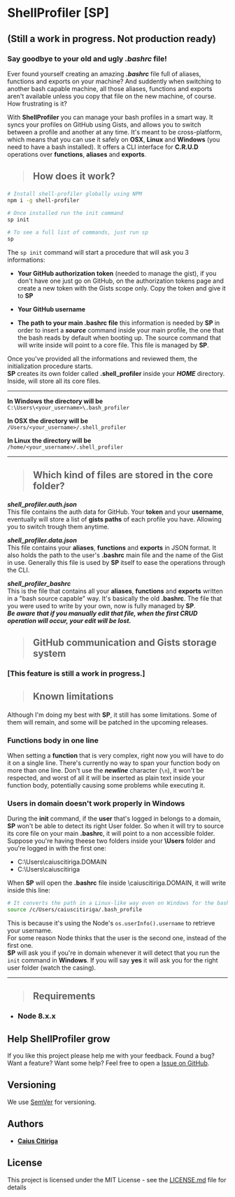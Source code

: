 # ShellProfiler [SP]
## (Still a work in progress. Not production ready)
### Say goodbye to your old and ugly ***.bashrc*** file!
Ever found yourself creating an amazing ***.bashrc*** file full of aliases, functions and exports on your machine? And suddently when switching to another bash capable machine, all those aliases, functions and exports aren't available unless you copy that file on the new machine, of course. How frustrating is it?

With **ShellProfiler** you can manage your bash profiles in a smart way. It syncs your profiles on GitHub using Gists, and allows you to switch between a profile and another at any time. It's meant to be cross-platform, which means that you can use it safely on **OSX**, **Linux** and **Windows** (you need to have a bash installed). It offers a CLI interface for **C.R.U.D** operations over **functions**, **aliases** and **exports**.

## <blockquote>How does it work?</blockquote>
```sh
# Install shell-profiler globally using NPM
npm i -g shell-profiler

# Once installed run the init command
sp init

# To see a full list of commands, just run sp
sp
```
The ```sp init``` command will start a procedure that will ask you 3 informations:
+ **Your GitHub authorization token** (needed to manage the gist), if you don't have one just go on GitHub, on the authorization tokens page and create a new token with the Gists scope only. Copy the token and give it to **SP**

+ **Your GitHub username**

+ **The path to your main .bashrc file** this information is needed by **SP** in order to insert a ***source*** command inside your main profile, the one that the bash reads by default when booting up. The source command that will write inside will point to a core file. This file is managed by **SP**.

Once you've provided all the informations and reviewed them, the initialization procedure starts.  
**SP** creates its own folder called **.shell_profiler** inside your ***HOME*** directory. Inside, will store all its core files.  

---
**In Windows the directory will be**  
```C:\Users\<your_username>\.bash_profiler```

**In OSX the directory will be**  
```/Users/<your_username>/.shell_profiler```

**In Linux the directory will be**  
```/home/<your_username>/.shell_profiler```  

---

## <blockquote>Which kind of files are stored in the core folder?</blockquote>

***shell_profiler.auth.json***  
This file contains the auth data for GitHub. Your **token** and your **username**, eventually will store a list of **gists paths** of each profile you have. Allowing you to switch trough them anytime.

***shell_profiler.data.json***  
This file contains your **aliases**, **functions** and **exports** in JSON format. It also holds the path to the user's **.bashrc** main file and the name of the Gist in use. Generally this file is used by **SP** itself to ease the operations through the CLI.

***shell_profiler_bashrc***  
This is the file that contains all your **aliases**, **functions** and **exports** written in a "bash source capable" way. It's  basically the old **.bashrc**. The file that you were used to write by your own, now is fully managed by **SP**.  
***Be aware that if you manually edit that file, when the first CRUD operation will occur, your edit will be lost.***  

## <blockquote>GitHub communication and Gists storage system</blockquote>
### [This feature is still a work in progress.]


## <blockquote>Known limitations</blockquote>
Although I'm doing my best with **SP**, it still has some limitations. Some of them will remain, and some will be patched in the upcoming releases.  

### **Functions body in one line**
When setting a **function** that is very complex, right now you will have to do it on a single line. There's currently no way to span your function body on more than one line. Don't use the ***newline*** character (```\n```), it won't be respected, and worst of all it will be inserted as plain text inside your function body, potentially causing some problems while executing it.

### **Users in domain doesn't work properly in Windows**
During the **init** command, if the **user** that's logged in belongs to a domain, **SP** won't be able to detect its right User folder. So when it will try to source its core file on your main **.bashrc**, it will point to a non accessible folder.  
Suppose you're having theese two folders inside your **\Users** folder and you're logged in with the first one:

+ C:\Users\caiuscitiriga.DOMAIN
+ C:\Users\caiuscitiriga

When **SP** will open the **.bashrc** file inside \caiuscitiriga.DOMAIN, it will write inside this line:  
```sh
# It converts the path in a Linux-like way even on Windows for the bash.
source /c/Users/caiuscitiriga/.bash_profile
```

This is because it's using the Node's ```os.userInfo().username``` to retrieve your username.  
For some reason Node thinks that the user is the second one, instead of the first one.  
**SP** will ask you if you're in domain whenever it will detect that you run the ```init``` command in **Windows**. If you will say **yes** it will ask you for the right user folder (watch the casing).

---

## <blockquote>Requirements</blockquote>
+ ### Node 8.x.x

## Help ShellProfiler grow
If you like this project please help me with your feedback. Found a bug? Want a feature? Want some help? Feel free to open a [Issue on GitHub](https://github.com/caiuscitiriga/smart-cli/issues).

## Versioning
We use [SemVer](http://semver.org/) for versioning. 

## Authors
* [**Caius Citiriga**](https://github.com/caiuscitiriga)

## License
This project is licensed under the MIT License - see the [LICENSE.md](LICENSE.md) file for details